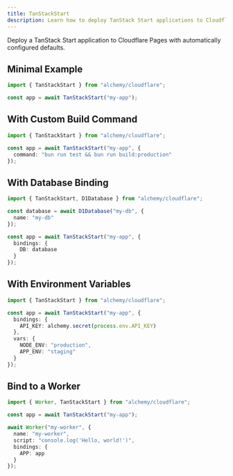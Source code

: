 ```yaml
---
title: TanStackStart
description: Learn how to deploy TanStack Start applications to Cloudflare Workers using Alchemy for modern web development.
---
```



Deploy a TanStack Start application to Cloudflare Pages with automatically configured defaults.

## Minimal Example

```ts
import { TanStackStart } from "alchemy/cloudflare";

const app = await TanStackStart("my-app");
```

## With Custom Build Command

```ts
import { TanStackStart } from "alchemy/cloudflare";

const app = await TanStackStart("my-app", {
  command: "bun run test && bun run build:production"
});
```

## With Database Binding

```ts
import { TanStackStart, D1Database } from "alchemy/cloudflare";

const database = await D1Database("my-db", {
  name: "my-db"
});

const app = await TanStackStart("my-app", {
  bindings: {
    DB: database
  }
});
```

## With Environment Variables

```ts
import { TanStackStart } from "alchemy/cloudflare";

const app = await TanStackStart("my-app", {
  bindings: {
    API_KEY: alchemy.secret(process.env.API_KEY)
  },
  vars: {
    NODE_ENV: "production",
    APP_ENV: "staging"
  }
});
```

## Bind to a Worker

```ts
import { Worker, TanStackStart } from "alchemy/cloudflare";

const app = await TanStackStart("my-app");

await Worker("my-worker", {
  name: "my-worker",
  script: "console.log('Hello, world!')",
  bindings: {
    APP: app
  }
});
```

